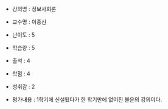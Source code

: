 - 강의명 : 정보사회론
- 교수명 : 이종선

- 난이도 : 5
- 학습량 : 5
- 출석 : 4
- 학점 : 4
- 성취감 : 2

- 평가내용 : 1학기에 신설됬다가 한 학기만에 없어진 불운의 강의이다.